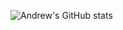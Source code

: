 ![Andrew's GitHub stats](https://github-readme-stats.vercel.app/api?username=AndrewM1130&show_icons=true&theme=gradient)
